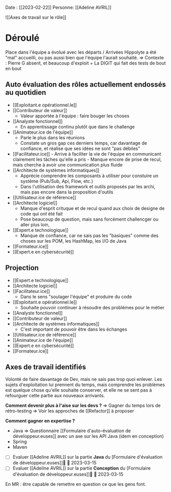 Date : [[2023-02-22]]
Personne: [[Adeline AVRIL]]

![[Axes de travail sur le rôle]]
# Déroulé

Place dans l'équipe a évolué avec les départs / Arrivées
Hippolyte a été "mal" accueilli, ou pas aussi bien que l'équipe l'aurait souhaité.
=> Contexte : Pierre G absent, et beaucoup d'exploit + La DIGIT qui fait des tests de bout en bout

## Auto évaluation des rôles actuellement endossés au quotidien
- [[Exploitant.e opérationnel.le]]
- [[Contributeur de valeur]]
	- Valeur apportée à l'équipe : faire bouger les choses
- [[Analyste fonctionnel]]
	- En apprentissage continu plutôt que dans le challenge
- [[Animateur.ice de l'équipe]]
	- Parle le plus dans les réunions
	- Constate un gros gap ces derniers temps, car davantage de confiance, et réalise que ses idées ne sont "pas débiles"
- [[Facilitateur.ice]]
		- Arrive à faciliter la vie de l'équipe en communicant clairement les tâches qu'elle a pris
		- Manque encore de prise de recul, mais cherche à avoir une communication plus fluide
- [[Architecte de systèmes informatiques]]
	- Apprécie comprendre les composants à utiliser pour constuire un système (Pub/Sub, Api, Flow, etc.)
	- Dans l'utilisation des framework et outils proposés par les archi, mais pas encore dans la proposition d'outils
- [[Utilisateur.ice de référence]]
- [[Architecte logiciel]]
	- Manque d'esprit crituque et de recul quand aux choix de designe de code qui ont été fait
	- Pose beaucoup de question, mais sans forcément challencger ou aller plus loin,
- [[Expert.e technologique]]
	- Manque de confiance, car ne sais pas les "basiques" comme des choses sur les POM, les HashMap, les I/O de Java
- [[Formateur.ice]]
- [[Expert.e en cybersécurité]]

## Projection
- [[Expert.e technologique]]
- [[Architecte logiciel]]
- [[Facilitateur.ice]]
	- Dans le sens "soulager l'équipe" et produire du code
- [[Exploitant.e opérationnel.le]]
	- Souhaite pouvoir continuer à résoudre des problèmes pour le métier
- [[Analyste fonctionnel]]
- [[Contributeur de valeur]]
- [[Architecte de systèmes informatiques]]
	- C'est important de pouvoir être dans les échanges 
- [[Utilisateur.ice de référence]]
- [[Animateur.ice de l'équipe]]
- [[Expert.e en cybersécurité]]
- [[Formateur.ice]]

## Axes de travail identifiés

Volonté de faire davantage de Dev, mais ne sais pas trop quoi enlever.
Les sujets d'exploitation lui prennent du temps, mais comprendre les problèmes est quelque chose qu'elle souhaite conserver, et elle ne se sent pas à refourguer cette partie aux nouveaux arrivants.

**Comment devenir plus à l'aise sur les devs ?**
=> Gagner du temps lors de rétro-testing
=> Voir les approches de [[Refactor]] à proposer

**Comment gagner en expertise ?**
- Java => Questionnaire [[Formulaire d'auto-évaluation de développeur.euses]] avec un axe sur les API Java (idem en conception)
- Spring 
- Maven

- [ ] Evaluer [[Adeline AVRIL]] sur la partie **Java** du [Formulaire d'évaluation de développeur.euses]]🔼 📅 2023-03-15 
- [ ] Evaluer [[Adeline AVRIL]] sur la partie **Conception** du [Formulaire d'évaluation de développeur.euses]]🔼 📅 2023-03-15 

En MR : être capable de remettre en question ce que les gens font.